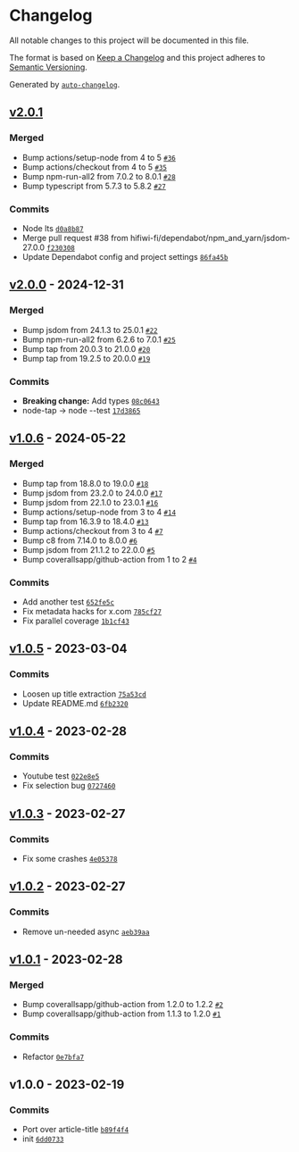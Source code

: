 # Changelog

All notable changes to this project will be documented in this file.

The format is based on [Keep a Changelog](https://keepachangelog.com/en/1.0.0/)
and this project adheres to [Semantic Versioning](https://semver.org/spec/v2.0.0.html).

Generated by [`auto-changelog`](https://github.com/CookPete/auto-changelog).

## [v2.0.1](https://github.com/hifiwi-fi/extract-meta/compare/v2.0.0...v2.0.1)

### Merged

- Bump actions/setup-node from 4 to 5 [`#36`](https://github.com/hifiwi-fi/extract-meta/pull/36)
- Bump actions/checkout from 4 to 5 [`#35`](https://github.com/hifiwi-fi/extract-meta/pull/35)
- Bump npm-run-all2 from 7.0.2 to 8.0.1 [`#28`](https://github.com/hifiwi-fi/extract-meta/pull/28)
- Bump typescript from 5.7.3 to 5.8.2 [`#27`](https://github.com/hifiwi-fi/extract-meta/pull/27)

### Commits

- Node lts [`d0a8b87`](https://github.com/hifiwi-fi/extract-meta/commit/d0a8b87598671cac76688d55be909874657e9634)
- Merge pull request #38 from hifiwi-fi/dependabot/npm_and_yarn/jsdom-27.0.0 [`f230308`](https://github.com/hifiwi-fi/extract-meta/commit/f230308e2f28acfdc89229f2f48d07f585e3eb45)
- Update Dependabot config and project settings [`86fa45b`](https://github.com/hifiwi-fi/extract-meta/commit/86fa45be5e886ec9208697a5b74bec3510818a45)

## [v2.0.0](https://github.com/hifiwi-fi/extract-meta/compare/v1.0.6...v2.0.0) - 2024-12-31

### Merged

- Bump jsdom from 24.1.3 to 25.0.1 [`#22`](https://github.com/hifiwi-fi/extract-meta/pull/22)
- Bump npm-run-all2 from 6.2.6 to 7.0.1 [`#25`](https://github.com/hifiwi-fi/extract-meta/pull/25)
- Bump tap from 20.0.3 to 21.0.0 [`#20`](https://github.com/hifiwi-fi/extract-meta/pull/20)
- Bump tap from 19.2.5 to 20.0.0 [`#19`](https://github.com/hifiwi-fi/extract-meta/pull/19)

### Commits

- **Breaking change:** Add types [`08c0643`](https://github.com/hifiwi-fi/extract-meta/commit/08c0643187b7965b0b97ffbf2eeb20402758b4d3)
- node-tap -&gt; node --test [`17d3865`](https://github.com/hifiwi-fi/extract-meta/commit/17d38652638247d253693c9db8e21425b7e8eb0e)

## [v1.0.6](https://github.com/hifiwi-fi/extract-meta/compare/v1.0.5...v1.0.6) - 2024-05-22

### Merged

- Bump tap from 18.8.0 to 19.0.0 [`#18`](https://github.com/hifiwi-fi/extract-meta/pull/18)
- Bump jsdom from 23.2.0 to 24.0.0 [`#17`](https://github.com/hifiwi-fi/extract-meta/pull/17)
- Bump jsdom from 22.1.0 to 23.0.1 [`#16`](https://github.com/hifiwi-fi/extract-meta/pull/16)
- Bump actions/setup-node from 3 to 4 [`#14`](https://github.com/hifiwi-fi/extract-meta/pull/14)
- Bump tap from 16.3.9 to 18.4.0 [`#13`](https://github.com/hifiwi-fi/extract-meta/pull/13)
- Bump actions/checkout from 3 to 4 [`#7`](https://github.com/hifiwi-fi/extract-meta/pull/7)
- Bump c8 from 7.14.0 to 8.0.0 [`#6`](https://github.com/hifiwi-fi/extract-meta/pull/6)
- Bump jsdom from 21.1.2 to 22.0.0 [`#5`](https://github.com/hifiwi-fi/extract-meta/pull/5)
- Bump coverallsapp/github-action from 1 to 2 [`#4`](https://github.com/hifiwi-fi/extract-meta/pull/4)

### Commits

- Add another test [`652fe5c`](https://github.com/hifiwi-fi/extract-meta/commit/652fe5c9a78ceac63bd2fefba94f60492251be47)
- Fix metadata hacks for x.com [`785cf27`](https://github.com/hifiwi-fi/extract-meta/commit/785cf27fa99dd946e6a63076f2384f2085100eca)
- Fix parallel coverage [`1b1cf43`](https://github.com/hifiwi-fi/extract-meta/commit/1b1cf43bcb2cdf580f20e6be042d12db921a3a11)

## [v1.0.5](https://github.com/hifiwi-fi/extract-meta/compare/v1.0.4...v1.0.5) - 2023-03-04

### Commits

- Loosen up title extraction [`75a53cd`](https://github.com/hifiwi-fi/extract-meta/commit/75a53cdbaef7b56d2231772f3d73a2c2730bf495)
- Update README.md [`6fb2320`](https://github.com/hifiwi-fi/extract-meta/commit/6fb23200db320387b72f75c63d45e6536e819401)

## [v1.0.4](https://github.com/hifiwi-fi/extract-meta/compare/v1.0.3...v1.0.4) - 2023-02-28

### Commits

- Youtube test [`022e8e5`](https://github.com/hifiwi-fi/extract-meta/commit/022e8e5516a1245f3dd69290d435f9b820999348)
- Fix selection bug [`0727460`](https://github.com/hifiwi-fi/extract-meta/commit/0727460f36f689429d842c08884e36dfa79393e4)

## [v1.0.3](https://github.com/hifiwi-fi/extract-meta/compare/v1.0.2...v1.0.3) - 2023-02-27

### Commits

- Fix some crashes [`4e05378`](https://github.com/hifiwi-fi/extract-meta/commit/4e053782233ef4199a2d9f35ab562f5acf02c39f)

## [v1.0.2](https://github.com/hifiwi-fi/extract-meta/compare/v1.0.1...v1.0.2) - 2023-02-27

### Commits

- Remove un-needed async [`aeb39aa`](https://github.com/hifiwi-fi/extract-meta/commit/aeb39aa1d73a19429490041cca783d97be8c2fca)

## [v1.0.1](https://github.com/hifiwi-fi/extract-meta/compare/v1.0.0...v1.0.1) - 2023-02-28

### Merged

- Bump coverallsapp/github-action from 1.2.0 to 1.2.2 [`#2`](https://github.com/hifiwi-fi/extract-meta/pull/2)
- Bump coverallsapp/github-action from 1.1.3 to 1.2.0 [`#1`](https://github.com/hifiwi-fi/extract-meta/pull/1)

### Commits

- Refactor [`0e7bfa7`](https://github.com/hifiwi-fi/extract-meta/commit/0e7bfa747dada51e447648bb37f4412b1c6fc6ec)

## v1.0.0 - 2023-02-19

### Commits

- Port over article-title [`b89f4f4`](https://github.com/hifiwi-fi/extract-meta/commit/b89f4f4292f3ddc1a32e27407ef3036072964831)
- init [`6dd0733`](https://github.com/hifiwi-fi/extract-meta/commit/6dd0733cbd60d0cf3fb6d558d9f71aad6aae264f)
